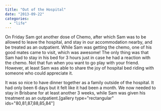 ```yaml
---
title: "Out of the Hospital"
date: "2013-09-22"
categories: 
  - "life"
---
```


On Friday Sam got another dose of Chemo, after which Sam was to be allowed to leave the hospital, and stay in our accommodation nearby, and be treated as an outpatient. While Sam was getting the chemo, one of his good mates came to visit, which was awesome! The only thing was that Sam had to stay in his bed for 3 hours just in case he had a reaction with the chemo. Not that fun when you want to go play with your friend. However, at least Sam was able to share the joy of hospital bed riding with someone who could appreciate it.

It was so nice to have dinner together as a family outside of the hospital. It had only been 6 days but it felt like it had been a month. We now needed to stay in Brisbane for at least another 3 weeks, while Sam was given his treatment as an outpatient.\[gallery type="rectangular" ids="80,81,87,88,85,84"\]

